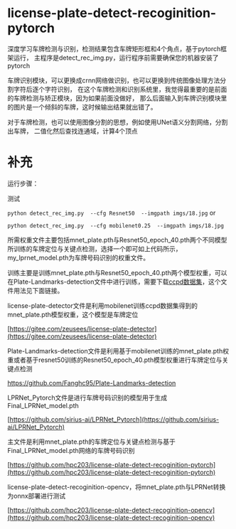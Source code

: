 # license-plate-detect-recoginition-pytorch
深度学习车牌检测与识别，检测结果包含车牌矩形框和4个角点，基于pytorch框架运行，
主程序是detect_rec_img.py，运行程序前需要确保您的机器安装了pytorch

车牌识别模块，可以更换成crnn网络做识别，也可以更换到传统图像处理方法分割字符后逐个字符识别，
在这个车牌检测和识别系统里，我觉得最重要的是前面的车牌检测与矫正模块，因为如果前面没做好，
那么后面输入到车牌识别模块里的图片是一个倾斜的车牌，这时候输出结果就出错了。

对于车牌检测，也可以使用图像分割的思想，例如使用UNet语义分割网络，分割出车牌，
二值化然后查找连通域，计算4个顶点

# 补充

运行步骤：

测试

`python detect_rec_img.py  --cfg Resnet50  --imgpath imgs/18.jpg`      or

`python detect_rec_img.py  --cfg mobilenet0.25  --imgpath imgs/18.jpg`

所需权重文件主要包括mnet_plate.pth与Resnet50_epoch_40.pth两个不同模型所训练的车牌定位与关键点检测，选择一个即可如上代码所示，my_lprnet_model.pth为车牌号码识别的权重文件。

训练主要是训练mnet_plate.pth与Resnet50_epoch_40.pth两个模型权重，可以在Plate-Landmarks-detection文件中进行训练，需要下载[ccpd数据集](https://blog.csdn.net/LuohenYJ/article/details/117752120)，这个文件用法见下面链接。

license-plate-detector文件是利用mobilenet训练ccpd数据集得到的mnet_plate.pth模型权重，这个模型是车牌定位

[https://gitee.com/zeusees/license-plate-detector](https://gitee.com/zeusees/license-plate-detector)

Plate-Landmarks-detection文件是利用基于mobilenet训练的mnet_plate.pth权重或者基于resnet50训练的Resnet50_epoch_40.pth模型权重进行车牌定位与关键点检测

https://github.com/Fanghc95/Plate-Landmarks-detection

LPRNet_Pytorch文件是进行车牌号码识别的模型用于生成Final_LPRNet_model.pth  

[https://github.com/sirius-ai/LPRNet_Pytorch](https://github.com/sirius-ai/LPRNet_Pytorch)

主文件是利用mnet_plate.pth的车牌定位与关键点检测与基于Final_LPRNet_model.pth网络的车牌号码识别

[https://github.com/hpc203/license-plate-detect-recoginition-pytorch](https://github.com/hpc203/license-plate-detect-recoginition-pytorch)

license-plate-detect-recoginition-opencv，将mnet_plate.pth与LPRNet转换为onnx部署进行测试

[https://github.com/hpc203/license-plate-detect-recoginition-opencv](https://github.com/hpc203/license-plate-detect-recoginition-opencv)

